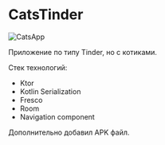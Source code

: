 # CatsTinder
![CatsApp](https://user-images.githubusercontent.com/100588670/178143199-a5375df7-bf14-48f4-8bda-e0fcb8582a64.png)

Приложение по типу Tinder, но с котиками.

Стек технологий:
  - Ktor
  - Kotlin Serialization
  - Fresco
  - Room
  - Navigation component
 
Дополнительно добавил APK файл.
